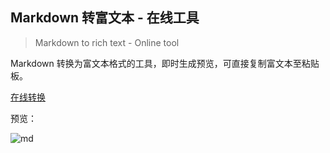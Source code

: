 ## Markdown 转富文本 - 在线工具

> Markdown to rich text - Online tool

Markdown 转换为富文本格式的工具，即时生成预览，可直接复制富文本至粘贴板。

[在线转换](https://knightyun.github.io/markdown-to-richtext/)

预览：

![md](https://repository-images.githubusercontent.com/144536643/a77bb880-6c78-11ea-84b5-1da029442df5)

